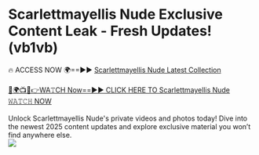 # Scarlettmayellis Nude Exclusive Content Leak - Fresh Updates! (vb1vb)

🔥 ACCESS NOW 🌍==►► <a href="https://tinyurl.com/yc657z5k" rel="nofollow">Scarlettmayellis Nude Latest Collection</a>
<br><br>
[🔴🌍📺📱👉WA𝚃CH Now==►► CLICK HERE TO Scarlettmayellis Nude 𝚆𝙰𝚃𝙲𝙷 NOW](https://tinyurl.com/yc657z5k)
<br><br>
Unlock Scarlettmayellis Nude's private videos and photos today! Dive into the newest 2025 content updates and explore exclusive material you won’t find anywhere else.
<br>
<a href="https://tinyurl.com/yc657z5k" rel="nofollow" data-target="animated-image.originalLink"><img src="https://camo.githubusercontent.com/8a4f000d20f83aca3bf7ec5f350d767afa0574a8a352519fd8cfa583a6f93a33/68747470733a2f2f692e696d6775722e636f6d2f644a486b345a712e676966" data-canonical-src="https://i.imgur.com/dJHk4Zq.gif" style="max-width: 100%; display: inline-block;" data-target="animated-image.originalImage"></a>
<br>
